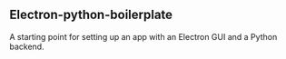 ## Electron-python-boilerplate

A starting point for setting up an app with an Electron GUI and a Python backend.


